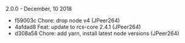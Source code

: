 2.0.0 - December, 10 2018

* f59003c Chore: drop node v4 (JPeer264)
* 4afdad8 Feat: update to rcs-core 2.4.1 (JPeer264)
* d308a58 Chore: add yarn, install latest node versions (JPeer264)

